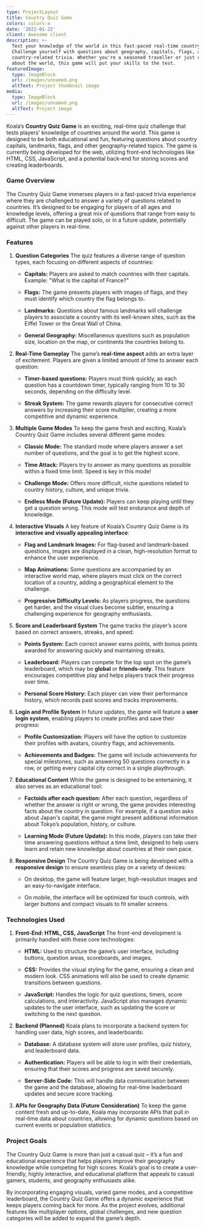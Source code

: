 ```yaml
---
type: ProjectLayout
title: Country Quiz Game
colors: colors-a
date: '2022-01-22'
client: Awesome client
description: >-
  Test your knowledge of the world in this fast-paced real-time country quiz!
  Challenge yourself with questions about geography, capitals, flags, and other
  country-related trivia. Whether you're a seasoned traveller or just curious
  about the world, this game will put your skills to the test.
featuredImage:
  type: ImageBlock
  url: /images/unnamed.png
  altText: Project thumbnail image
media:
  type: ImageBlock
  url: /images/unnamed.png
  altText: Project image
---
```

Koala’s **Country Quiz Game** is an exciting, real-time quiz challenge that tests players' knowledge of countries around the world. This game is designed to be both educational and fun, featuring questions about country capitals, landmarks, flags, and other geography-related topics. The game is currently being developed for the web, utilizing front-end technologies like HTML, CSS, JavaScript, and a potential back-end for storing scores and creating leaderboards.

### Game Overview

The Country Quiz Game immerses players in a fast-paced trivia experience where they are challenged to answer a variety of questions related to countries. It’s designed to be engaging for players of all ages and knowledge levels, offering a great mix of questions that range from easy to difficult. The game can be played solo, or in a future update, potentially against other players in real-time.

### Features

1.  **Question Categories**
    The quiz features a diverse range of question types, each focusing on different aspects of countries:

    *   **Capitals:** Players are asked to match countries with their capitals. Example: "What is the capital of France?"

    *   **Flags:** The game presents players with images of flags, and they must identify which country the flag belongs to.

    *   **Landmarks:** Questions about famous landmarks will challenge players to associate a country with its well-known sites, such as the Eiffel Tower or the Great Wall of China.

    *   **General Geography:** Miscellaneous questions such as population size, location on the map, or continents the countries belong to.

2.  **Real-Time Gameplay**
    The game’s **real-time aspect** adds an extra layer of excitement. Players are given a limited amount of time to answer each question:

    *   **Timer-based questions:** Players must think quickly, as each question has a countdown timer, typically ranging from 10 to 30 seconds, depending on the difficulty level.

    *   **Streak System:** The game rewards players for consecutive correct answers by increasing their score multiplier, creating a more competitive and dynamic experience.

3.  **Multiple Game Modes**
    To keep the game fresh and exciting, Koala’s Country Quiz Game includes several different game modes:

    *   **Classic Mode:** The standard mode where players answer a set number of questions, and the goal is to get the highest score.

    *   **Time Attack:** Players try to answer as many questions as possible within a fixed time limit. Speed is key in this mode!

    *   **Challenge Mode:** Offers more difficult, niche questions related to country history, culture, and unique trivia.

    *   **Endless Mode (Future Update):** Players can keep playing until they get a question wrong. This mode will test endurance and depth of knowledge.

4.  **Interactive Visuals**
    A key feature of Koala’s Country Quiz Game is its **interactive and visually appealing interface**:

    *   **Flag and Landmark Images:** For flag-based and landmark-based questions, images are displayed in a clean, high-resolution format to enhance the user experience.

    *   **Map Animations:** Some questions are accompanied by an interactive world map, where players must click on the correct location of a country, adding a geographical element to the challenge.

    *   **Progressive Difficulty Levels:** As players progress, the questions get harder, and the visual clues become subtler, ensuring a challenging experience for geography enthusiasts.

5.  **Score and Leaderboard System**
    The game tracks the player’s score based on correct answers, streaks, and speed:

    *   **Points System:** Each correct answer earns points, with bonus points awarded for answering quickly and maintaining streaks.

    *   **Leaderboard:** Players can compete for the top spot on the game’s leaderboard, which may be **global** or **friends-only**. This feature encourages competitive play and helps players track their progress over time.

    *   **Personal Score History:** Each player can view their performance history, which records past scores and tracks improvements.

6.  **Login and Profile System**
    In future updates, the game will feature a **user login system**, enabling players to create profiles and save their progress:

    *   **Profile Customization:** Players will have the option to customize their profiles with avatars, country flags, and achievements.

    *   **Achievements and Badges:** The game will include achievements for special milestones, such as answering 50 questions correctly in a row, or getting every capital city correct in a single playthrough.

7.  **Educational Content**
    While the game is designed to be entertaining, it also serves as an educational tool:

    *   **Factoids after each question:** After each question, regardless of whether the answer is right or wrong, the game provides interesting facts about the country in question. For example, if a question asks about Japan's capital, the game might present additional information about Tokyo’s population, history, or culture.

    *   **Learning Mode (Future Update):** In this mode, players can take their time answering questions without a time limit, designed to help users learn and retain new knowledge about countries at their own pace.

8.  **Responsive Design**
    The Country Quiz Game is being developed with a **responsive design** to ensure seamless play on a variety of devices:

    *   On desktop, the game will feature larger, high-resolution images and an easy-to-navigate interface.

    *   On mobile, the interface will be optimized for touch controls, with larger buttons and compact visuals to fit smaller screens.

### Technologies Used

1.  **Front-End: HTML, CSS, JavaScript**
    The front-end development is primarily handled with these core technologies:

    *   **HTML:** Used to structure the game’s user interface, including buttons, question areas, scoreboards, and images.

    *   **CSS:** Provides the visual styling for the game, ensuring a clean and modern look. CSS animations will also be used to create dynamic transitions between questions.

    *   **JavaScript:** Handles the logic for quiz questions, timers, score calculations, and interactivity. JavaScript also manages dynamic updates to the user interface, such as updating the score or switching to the next question.

2.  **Backend (Planned)**
    Koala plans to incorporate a backend system for handling user data, high scores, and leaderboards:

    *   **Database:** A database system will store user profiles, quiz history, and leaderboard data.

    *   **Authentication:** Players will be able to log in with their credentials, ensuring that their scores and progress are saved securely.

    *   **Server-Side Code:** This will handle data communication between the game and the database, allowing for real-time leaderboard updates and secure score tracking.

3.  **APIs for Geography Data (Future Consideration)**
    To keep the game content fresh and up-to-date, Koala may incorporate APIs that pull in real-time data about countries, allowing for dynamic questions based on current events or population statistics.

### Project Goals

The Country Quiz Game is more than just a casual quiz – it’s a fun and educational experience that helps players improve their geography knowledge while competing for high scores. Koala’s goal is to create a user-friendly, highly interactive, and educational platform that appeals to casual gamers, students, and geography enthusiasts alike.

By incorporating engaging visuals, varied game modes, and a competitive leaderboard, the Country Quiz Game offers a dynamic experience that keeps players coming back for more. As the project evolves, additional features like multiplayer options, global challenges, and new question categories will be added to expand the game’s depth.



